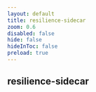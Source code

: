 ```yaml
---
layout: default 
title: resilience-sidecar  
zoom: 0.6   
disabled: false 
hide: false 
hideInToc: false    
preload: true   
---
```

## resilience-sidecar   
